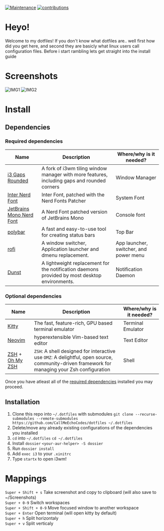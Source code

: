 [![Maintenance](https://img.shields.io/maintenance/yes/2022?style=for-the-badge)](https://github.com/CallMeEchoCodes/dotfiles/commits)
[![contributions](https://img.shields.io/badge/contribution-welcome-brightgreen&?style=for-the-badge)](https://github.com/CallMeEchoCodes/dotfiles/pulls)

# Heyo!
Welcome to my dotfiles! If you don't know what dotfiles are.. well first how did you get here, and second they are basicly what linux users call configuration files.
Before i start rambling lets get straight into the install guide

# Screenshots

![IMG1](https://i.imgur.com/YvV29fp.png)
![IMG2](https://i.imgur.com/9qzNbET.png)

# Install
## Dependencies
### Required dependencies

| Name                                                                   | Description                                                                                   | Where/why is it needed?                |
| ---------------------------------------------------------------------- | --------------------------------------------------------------------------------------------- | -------------------------------------- |
| [i3 Gaps Rounded](https://github.com/FinnHering/i3)                    | A fork of i3wm tiling window manager with more features, including gaps and rounded corners   | Window Manager                         |
| [Inter Nerd Font](https://aur.archlinux.org/packages/nerd-fonts-inter) | Inter Font, patched with the Nerd Fonts Patcher                                               | System Font                            |
| [JetBrains Mono Nerd Font](https://aur.archlinux.org/packages/nerd-fonts-jetbrains-mono) | A Nerd Font patched version of JetBrains Mono | Console font |
| [polybar](https://github.com/polybar/polybar)                          | A fast and easy-to-use tool for creating status bars                                          | Top Bar                                |
| [rofi](https://github.com/davatorium/rofi)                             | A window switcher, Application launcher and dmenu replacement.                                | App launcher, switcher, and power menu |
| [Dunst](https://dunst-project.org)                                     | A lightweight replacement for the notification daemons provided by most desktop environments. | Notification Daemon                    |

### Optional dependencies

| Name                                                   | Description                                                                                                                                  | Where/why is it needed? |
| ------------------------------------------------------ | -------------------------------------------------------------------------------------------------------------------------------------------- | ----------------------- |
| [Kitty](https://sw.kovidgoyal.net/kitty)               | The fast, feature-rich, GPU based terminal emulator                                                                                          | Terminal Emulator       |
| [Neovim](https://neovim.io)                            | hyperextensible Vim-based text editor                                                                                                        | Text Editor             |
| [ZSH](https://zsh.org) + [Oh My ZSH](https://ohmyz.sh) | `ZSH`: A shell designed for interactive use `OMZ`: A delightful, open source, community-driven framework for managing your Zsh configuration | Shell                   |

Once you have atleast all of the [required dependencies](#required-dependencies) installed you may proceed.

## Installation

1. Clone this repo into `~/.dotfiles` with submodules
`git clone --recurse-submodules --remote-submodules https://github.com/CallMeEchoCodes/dotfiles ~/.dotfiles`
2. Delete/move any already existing configurations of the dependencies you installed
3. `cd` into `~/.dotfiles`
`cd ~/.dotfiles`
4. Install `dossier`
`<your-aur-helper> -S dossier`
4. Run `dossier install`
5. Add `exec i3` to your `.xinitrc`
6. Type `startx` to open i3wm!

# Mappings
`Super + Shift + s`  Take screenshot and copy to clipboard (will also save to ~/Screenshots) <br />
`Super + 0-9` Switch workspaces <br />
`Super + Shift + 0-9` Move focused window to another workspace <br />
`Super + Enter` Open terminal (will open kitty by default) <br />
`Super + h` Split horizontaly <br />
`Super + v` Split verticaly <br />
